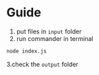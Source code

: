 # Guide
1. put files in `input` folder
2. run commander in terminal
```bash
node index.js
```
3.check the `output` folder
    
    
    


